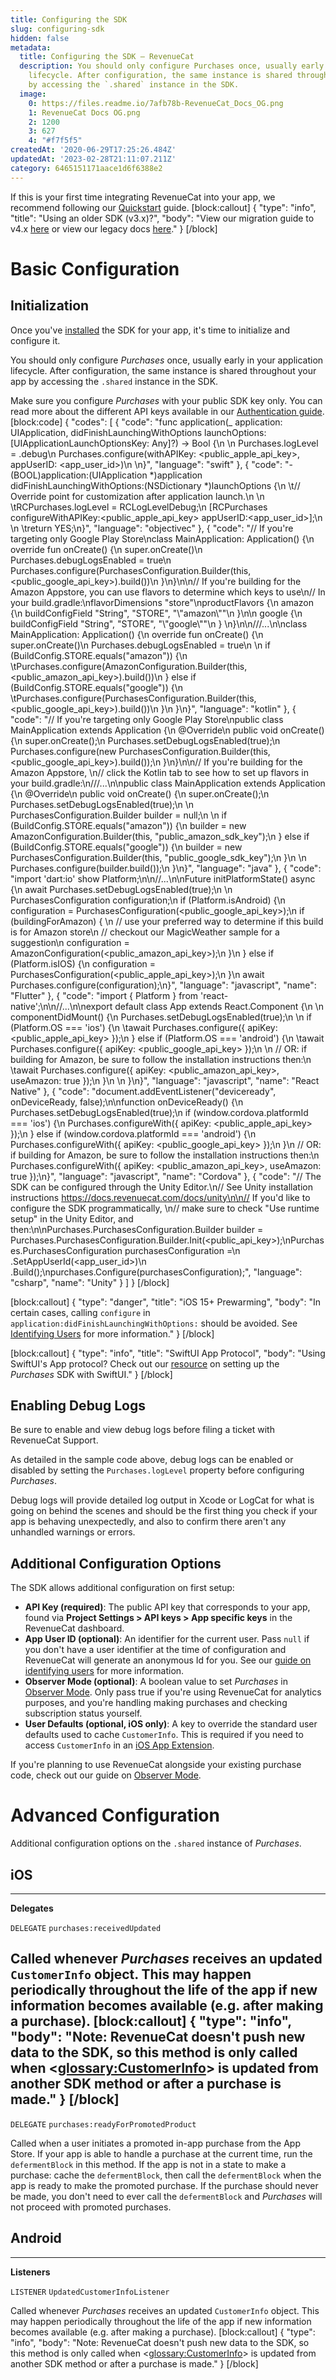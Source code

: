 ```yaml
---
title: Configuring the SDK
slug: configuring-sdk
hidden: false
metadata:
  title: Configuring the SDK – RevenueCat
  description: You should only configure Purchases once, usually early in your application
    lifecycle. After configuration, the same instance is shared throughout your app
    by accessing the `.shared` instance in the SDK.
  image:
    0: https://files.readme.io/7afb78b-RevenueCat_Docs_OG.png
    1: RevenueCat Docs OG.png
    2: 1200
    3: 627
    4: "#f7f5f5"
createdAt: '2020-06-29T17:25:26.484Z'
updatedAt: '2023-02-28T21:11:07.211Z'
category: 6465151171aace1d6f6388e2
---
```

If this is your first time integrating RevenueCat into your app, we recommend following our [Quickstart](https://docs.revenuecat.com/docs/getting-started) guide.
[block:callout]
{
  "type": "info",
  "title": "Using an older SDK (v3.x)?",
  "body": "View our migration guide to v4.x [here](doc:ios-native-3x-to-4x-migration) or view our legacy docs [here](https://docs.revenuecat.com/v3.3/docs)."
}
[/block]
# Basic Configuration
## Initialization

Once you've [installed](https://docs.revenuecat.com/docs/installation) the SDK for your app, it's time to initialize and configure it.

You should only configure *Purchases* once, usually early in your application lifecycle. After configuration, the same instance is shared throughout your app by accessing the `.shared` instance in the SDK.

Make sure you configure *Purchases* with your public SDK key only. You can read more about the different API keys available in our [Authentication guide](https://docs.revenuecat.com/docs/authentication).
[block:code]
{
  "codes": [
    {
      "code": "func application(_ application: UIApplication, didFinishLaunchingWithOptions launchOptions: [UIApplicationLaunchOptionsKey: Any]?) -> Bool {\n  \n    Purchases.logLevel = .debug\n    Purchases.configure(withAPIKey: <public_apple_api_key>, appUserID: <app_user_id>)\n  \n}",
      "language": "swift"
    },
    {
      "code": "- (BOOL)application:(UIApplication *)application didFinishLaunchingWithOptions:(NSDictionary *)launchOptions {\n  \t// Override point for customization after application launch.\n    \n  \tRCPurchases.logLevel = RCLogLevelDebug;\n        [RCPurchases configureWithAPIKey:<public_apple_api_key> appUserID:<app_user_id>];\n    \n  \treturn YES;\n}",
      "language": "objectivec"
    },
    {
      "code": "// If you're targeting only Google Play Store\nclass MainApplication: Application() {\n    override fun onCreate() {\n        super.onCreate()\n        Purchases.debugLogsEnabled = true\n        Purchases.configure(PurchasesConfiguration.Builder(this, <public_google_api_key>).build())\n    }\n}\n\n// If you're building for the Amazon Appstore, you can use flavors to determine which keys to use\n// In your build.gradle:\nflavorDimensions \"store\"\nproductFlavors {\n    amazon {\n        buildConfigField \"String\", \"STORE\", \"\\\"amazon\\\"\"\n    }\n\n    google {\n        buildConfigField \"String\", \"STORE\", \"\\\"google\\\"\"\n    }       \n}\n\n///...\n\nclass MainApplication: Application() {\n    override fun onCreate() {\n        super.onCreate()\n        Purchases.debugLogsEnabled = true\n          \n        if (BuildConfig.STORE.equals(\"amazon\")) {\n        \tPurchases.configure(AmazonConfiguration.Builder(this, <public_amazon_api_key>).build())\n        } else if (BuildConfig.STORE.equals(\"google\")) {\n        \tPurchases.configure(PurchasesConfiguration.Builder(this, <public_google_api_key>).build())\n        }\n    }\n}",
      "language": "kotlin"
    },
    {
      "code": "// If you're targeting only Google Play Store\npublic class MainApplication extends Application {\n    @Override\n    public void onCreate() {\n        super.onCreate();\n        Purchases.setDebugLogsEnabled(true);\n        Purchases.configure(new PurchasesConfiguration.Builder(this, <public_google_api_key>).build());\n    }\n}\n\n// If you're building for the Amazon Appstore, \n// click the Kotlin tab to see how to set up flavors in your build.gradle:\n///...\n\npublic class MainApplication extends Application {\n    @Override\n    public void onCreate() {\n        super.onCreate();\n        Purchases.setDebugLogsEnabled(true);\n      \n        PurchasesConfiguration.Builder builder = null;\n      \n        if (BuildConfig.STORE.equals(\"amazon\")) {\n            builder = new AmazonConfiguration.Builder(this, \"public_amazon_sdk_key\");\n        } else if (BuildConfig.STORE.equals(\"google\")) {\n            builder = new PurchasesConfiguration.Builder(this, \"public_google_sdk_key\");\n        }\n      \n        Purchases.configure(builder.build());\n    }\n}",
      "language": "java"
    },
    {
      "code": "import 'dart:io' show Platform;\n\n//...\n\nFuture<void> initPlatformState() async {\n  await Purchases.setDebugLogsEnabled(true);\n  \n  PurchasesConfiguration configuration;\n  if (Platform.isAndroid) {\n    configuration = PurchasesConfiguration(<public_google_api_key>);\n    if (buildingForAmazon) { \n      // use your preferred way to determine if this build is for Amazon store\n      // checkout our MagicWeather sample for a suggestion\n      configuration = AmazonConfiguration(<public_amazon_api_key>);\n    }\n  } else if (Platform.isIOS) {\n    configuration = PurchasesConfiguration(<public_apple_api_key>);\n  }\n  await Purchases.configure(configuration);\n}",
      "language": "javascript",
      "name": "Flutter"
    },
    {
      "code": "import { Platform } from 'react-native';\n\n//...\n\nexport default class App extends React.Component {\n \n  componentDidMount() {\n    Purchases.setDebugLogsEnabled(true);\n    \n    if (Platform.OS === 'ios') {\n    \tawait Purchases.configure({ apiKey: <public_apple_api_key> });\n    } else if (Platform.OS === 'android') {\n    \tawait Purchases.configure({ apiKey: <public_google_api_key> });\n      \n      // OR: if building for Amazon, be sure to follow the installation instructions then:\n    \tawait Purchases.configure({ apiKey: <public_amazon_api_key>, useAmazon: true });\n    }\n    \n  }\n}",
      "language": "javascript",
      "name": "React Native"
    },
    {
      "code": "document.addEventListener(\"deviceready\", onDeviceReady, false);\n\nfunction onDeviceReady() {\n    Purchases.setDebugLogsEnabled(true);\n    if (window.cordova.platformId === 'ios') {\n        Purchases.configureWith({ apiKey: <public_apple_api_key> });\n    } else if (window.cordova.platformId === 'android') {\n        Purchases.configureWith({ apiKey: <public_google_api_key> });\n    }\n    // OR: if building for Amazon, be sure to follow the installation instructions then:\n    Purchases.configureWith({ apiKey: <public_amazon_api_key>, useAmazon: true });\n}",
      "language": "javascript",
      "name": "Cordova"
    },
    {
      "code": "// The SDK can be configured through the Unity Editor.\n// See Unity installation instructions https://docs.revenuecat.com/docs/unity\n\n// If you'd like to configure the SDK programmatically, \n// make sure to check \"Use runtime setup\" in the Unity Editor, and then:\n\nPurchases.PurchasesConfiguration.Builder builder = Purchases.PurchasesConfiguration.Builder.Init(<public_api_key>);\nPurchases.PurchasesConfiguration purchasesConfiguration =\n    .SetAppUserId(<app_user_id>)\n    .Build();\npurchases.Configure(purchasesConfiguration);",
      "language": "csharp",
      "name": "Unity"
    }
  ]
}
[/block]

[block:callout]
{
  "type": "danger",
  "title": "iOS 15+ Prewarming",
  "body": "In certain cases, calling `configure` in `application:didFinishLaunchingWithOptions:` should be avoided. See [Identifying Users](https://docs.revenuecat.com/docs/user-ids#provide-app-user-id-on-configuration) for more information."
}
[/block]

[block:callout]
{
  "type": "info",
  "title": "SwiftUI App Protocol",
  "body": "Using SwiftUI's App protocol? Check out our [resource](https://docs.revenuecat.com/docs/swiftui-app-lifecycle) on setting up the *Purchases* SDK with SwiftUI."
}
[/block]
## Enabling Debug Logs

Be sure to enable and view debug logs before filing a ticket with RevenueCat Support.

As detailed in the sample code above, debug logs can be enabled or disabled by setting the `Purchases.logLevel` property before configuring *Purchases*.

Debug logs will provide detailed log output in Xcode or LogCat for what is going on behind the scenes and should be the first thing you check if your app is behaving unexpectedly, and also to confirm there aren't any unhandled warnings or errors.

## Additional Configuration Options

The SDK allows additional configuration on first setup:

- **API Key (required)**: The public API key that corresponds to your app, found via **Project Settings > API keys > App specific keys** in the RevenueCat dashboard.
- **App User ID (optional)**: An identifier for the current user. Pass `null` if you don't have a user identifier at the time of configuration and RevenueCat will generate an anonymous Id for you. See our [guide on identifying users](https://docs.revenuecat.com/docs/user-ids) for more information.
- **Observer Mode (optional)**: A boolean value to set *Purchases* in [Observer Mode](https://docs.revenuecat.com/docs/observer-mode). Only pass true if you're using RevenueCat for analytics purposes, and you're handling making purchases and checking subscription status yourself.
- **User Defaults (optional, iOS only)**: A key to override the standard user defaults used to cache `CustomerInfo`. This is required if you need to access `CustomerInfo` in an [iOS App Extension](https://developer.apple.com/app-extensions/).

If you're planning to use RevenueCat alongside your existing purchase code, check out our guide on [Observer Mode](https://docs.revenuecat.com/docs/observer-mode).

# Advanced Configuration

Additional configuration options on the `.shared` instance of *Purchases*.

## iOS

---

**Delegates**

`DELEGATE` `purchases:receivedUpdated`

Called whenever *Purchases* receives an updated `CustomerInfo` object. This may happen periodically throughout the life of the app if new information becomes available (e.g. after making a purchase).
[block:callout]
{
  "type": "info",
  "body": "Note: RevenueCat doesn't push new data to the SDK, so this method is only called when <<glossary:CustomerInfo>> is updated from another SDK method or after a purchase is made."
}
[/block]
---

`DELEGATE` `purchases:readyForPromotedProduct`

Called when a user initiates a promoted in-app purchase from the App Store. If your app is able to handle a purchase at the current time, run the `defermentBlock` in this method. If the app is not in a state to make a purchase: cache the `defermentBlock`, then call the `defermentBlock` when the app is ready to make the promoted purchase. If the purchase should never be made, you don't need to ever call the `defermentBlock` and *Purchases* will not proceed with promoted purchases.

## Android

---

**Listeners**

`LISTENER` `UpdatedCustomerInfoListener`

Called whenever *Purchases* receives an updated `CustomerInfo` object. This may happen periodically throughout the life of the app if new information becomes available (e.g. after making a purchase).
[block:callout]
{
  "type": "info",
  "body": "Note: RevenueCat doesn't push new data to the SDK, so this method is only called when <<glossary:CustomerInfo>> is updated from another SDK method or after a purchase is made."
}
[/block]